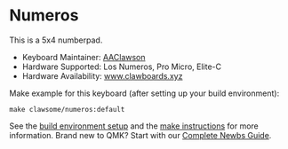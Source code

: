 # Numeros

This is a 5x4 numberpad.

* Keyboard Maintainer: [AAClawson](https://github.com/AlisGraveNil)
* Hardware Supported: Los Numeros, Pro Micro, Elite-C
* Hardware Availability: www.clawboards.xyz

Make example for this keyboard (after setting up your build environment):

    make clawsome/numeros:default

See the [build environment setup](https://docs.qmk.fm/#/getting_started_build_tools) and the [make instructions](https://docs.qmk.fm/#/getting_started_make_guide) for more information. Brand new to QMK? Start with our [Complete Newbs Guide](https://docs.qmk.fm/#/newbs).
